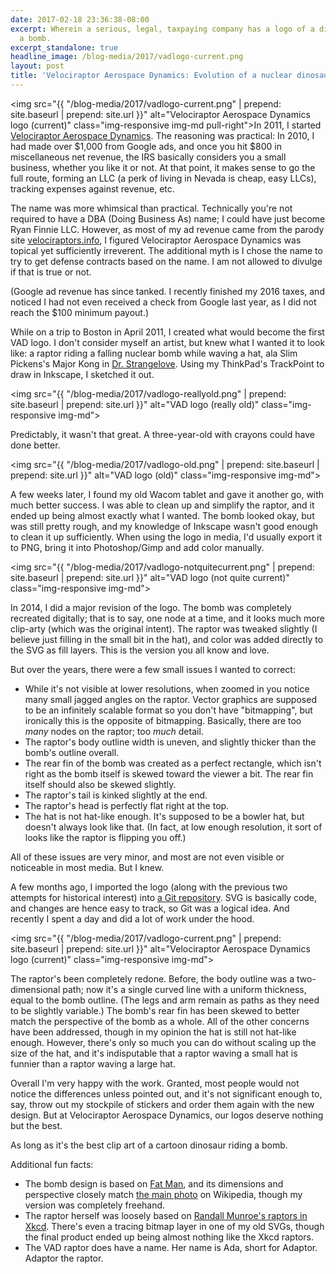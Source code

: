 ```yaml
---
date: 2017-02-18 23:36:38-08:00
excerpt: Wherein a serious, legal, taxpaying company has a logo of a dinosaur riding
  a bomb.
excerpt_standalone: true
headline_image: /blog-media/2017/vadlogo-current.png
layout: post
title: 'Velociraptor Aerospace Dynamics: Evolution of a nuclear dinosaur logo'
---
```

<img src="{{ "/blog-media/2017/vadlogo-current.png" | prepend: site.baseurl | prepend: site.url }}" alt="Velociraptor Aerospace Dynamics logo (current)" class="img-responsive img-md pull-right">In 2011, I started [Velociraptor Aerospace Dynamics](https://vad.solutions/).
The reasoning was practical: In 2010, I had made over $1,000 from Google ads, and once you hit $800 in miscellaneous net revenue, the IRS basically considers you a small business, whether you like it or not.
At that point, it makes sense to go the full route, forming an LLC (a perk of living in Nevada is cheap, easy LLCs), tracking expenses against revenue, etc.

The name was more whimsical than practical.
Technically you're not required to have a DBA (Doing Business As) name; I could have just become Ryan Finnie LLC.
However, as most of my ad revenue came from the parody site [velociraptors.info](http://www.velociraptors.info/), I figured Velociraptor Aerospace Dynamics was topical yet sufficiently irreverent.
The additional myth is I chose the name to try to get defense contracts based on the name.
I am not allowed to divulge if that is true or not.

(Google ad revenue has since tanked.  I recently finished my 2016 taxes, and noticed I had not even received a check from Google last year, as I did not reach the $100 minimum payout.)

While on a trip to Boston in April 2011, I created what would become the first VAD logo.
I don't consider myself an artist, but knew what I wanted it to look like: a raptor riding a falling nuclear bomb while waving a hat, ala Slim Pickens's Major Kong in [Dr. Strangelove](https://en.wikipedia.org/wiki/Dr._Strangelove).
Using my ThinkPad's TrackPoint to draw in Inkscape, I sketched it out.

<img src="{{ "/blog-media/2017/vadlogo-reallyold.png" | prepend: site.baseurl | prepend: site.url }}" alt="VAD logo (really old)" class="img-responsive img-md">

Predictably, it wasn't that great.
A three-year-old with crayons could have done better.

<img src="{{ "/blog-media/2017/vadlogo-old.png" | prepend: site.baseurl | prepend: site.url }}" alt="VAD logo (old)" class="img-responsive img-md">

A few weeks later, I found my old Wacom tablet and gave it another go, with much better success.
I was able to clean up and simplify the raptor, and it ended up being almost exactly what I wanted.
The bomb looked okay, but was still pretty rough, and my knowledge of Inkscape wasn't good enough to clean it up sufficiently.
When using the logo in media, I'd usually export it to PNG, bring it into Photoshop/Gimp and add color manually.

<img src="{{ "/blog-media/2017/vadlogo-notquitecurrent.png" | prepend: site.baseurl | prepend: site.url }}" alt="VAD logo (not quite current)" class="img-responsive img-md">

In 2014, I did a major revision of the logo.
The bomb was completely recreated digitally; that is to say, one node at a time, and it looks much more clip-arty (which was the original intent).
The raptor was tweaked slightly (I believe just filling in the small bit in the hat), and color was added directly to the SVG as fill layers.
This is the version you all know and love.

But over the years, there were a few small issues I wanted to correct:

* While it's not visible at lower resolutions, when zoomed in you notice many small jagged angles on the raptor.  Vector graphics are supposed to be an infinitely scalable format so you don't have "bitmapping", but ironically this is the opposite of bitmapping.  Basically, there are too *many* nodes on the raptor; too *much* detail.
* The raptor's body outline width is uneven, and slightly thicker than the bomb's outline overall.
* The rear fin of the bomb was created as a perfect rectangle, which isn't right as the bomb itself is skewed toward the viewer a bit.  The rear fin itself should also be skewed slightly.
* The raptor's tail is kinked slightly at the end.
* The raptor's head is perfectly flat right at the top.
* The hat is not hat-like enough.  It's supposed to be a bowler hat, but doesn't always look like that.  (In fact, at low enough resolution, it sort of looks like the raptor is flipping you off.)

All of these issues are very minor, and most are not even visible or noticeable in most media.
But I knew.

A few months ago, I imported the logo (along with the previous two attempts for historical interest) into [a Git repository](https://github.com/rfinnie/vad-assets).
SVG is basically code, and changes are hence easy to track, so Git was a logical idea.
And recently I spent a day and did a lot of work under the hood.

<img src="{{ "/blog-media/2017/vadlogo-current.png" | prepend: site.baseurl | prepend: site.url }}" alt="Velociraptor Aerospace Dynamics logo (current)" class="img-responsive img-md">

The raptor's been completely redone.
Before, the body outline was a two-dimensional path; now it's a single curved line with a uniform thickness, equal to the bomb outline.
(The legs and arm remain as paths as they need to be slightly variable.)  The bomb's rear fin has been skewed to better match the perspective of the bomb as a whole.
All of the other concerns have been addressed, though in my opinion the hat is still not hat-like enough.
However, there's only so much you can do without scaling up the size of the hat, and it's indisputable that a raptor waving a small hat is funnier than a raptor waving a large hat.

Overall I'm very happy with the work.
Granted, most people would not notice the differences unless pointed out, and it's not significant enough to, say, throw out my stockpile of stickers and order them again with the new design.
But at Velociraptor Aerospace Dynamics, our logos deserve nothing but the best.

As long as it's the best clip art of a cartoon dinosaur riding a bomb.

Additional fun facts:

* The bomb design is based on [Fat Man](https://en.wikipedia.org/wiki/Fat_Man), and its dimensions and perspective closely match [the main photo](https://commons.wikimedia.org/wiki/File:Fat_man.jpg) on Wikipedia, though my version was completely freehand.
* The raptor herself was loosely based on [Randall Munroe's raptors in Xkcd](https://xkcd.com/135/).  There's even a tracing bitmap layer in one of my old SVGs, though the final product ended up being almost nothing like the Xkcd raptors.
* The VAD raptor does have a name.  Her name is Ada, short for Adaptor.  Adaptor the raptor.
